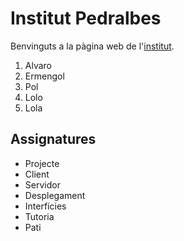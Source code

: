 # Institut Pedralbes
Benvinguts a la pàgina web de l'[institut](www.inspedralbes.cat).
 1. Alvaro
 2. Ermengol
 3. Pol  
 4. Lolo
 5. Lola
   <!---Per tal de visualitzar un Markdown: Ctrl+Shift+V-->
  ## Assignatures
 - Projecte   
 - Client  
 - Servidor  
 - Desplegament  
 - Interfícies  
 - Tutoria
 - Pati
